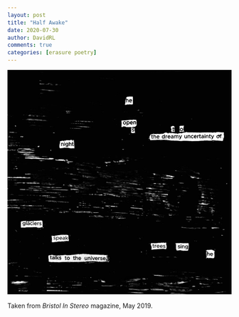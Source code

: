 ```yaml
---
layout: post
title: "Half Awake"
date: 2020-07-30
author: DavidRL
comments: true
categories: [erasure poetry]
---
```

<img src="/assets/images/articles/night.jpeg" class="responsive"><br>

Taken from *Bristol In Stereo* magazine, May 2019.
